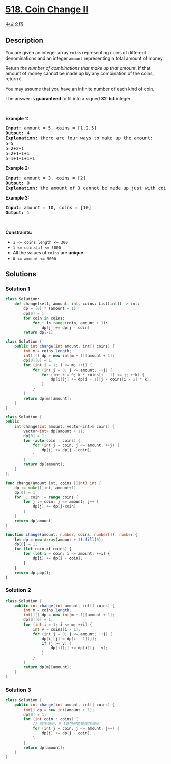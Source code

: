 # [518. Coin Change II](https://leetcode.com/problems/coin-change-ii)

[中文文档](/solution/0500-0599/0518.Coin%20Change%20II/README.md)

<!-- tags:Array,Dynamic Programming -->

## Description

<p>You are given an integer array <code>coins</code> representing coins of different denominations and an integer <code>amount</code> representing a total amount of money.</p>

<p>Return <em>the number of combinations that make up that amount</em>. If that amount of money cannot be made up by any combination of the coins, return <code>0</code>.</p>

<p>You may assume that you have an infinite number of each kind of coin.</p>

<p>The answer is <strong>guaranteed</strong> to fit into a signed <strong>32-bit</strong> integer.</p>

<p>&nbsp;</p>
<p><strong class="example">Example 1:</strong></p>

<pre>
<strong>Input:</strong> amount = 5, coins = [1,2,5]
<strong>Output:</strong> 4
<strong>Explanation:</strong> there are four ways to make up the amount:
5=5
5=2+2+1
5=2+1+1+1
5=1+1+1+1+1
</pre>

<p><strong class="example">Example 2:</strong></p>

<pre>
<strong>Input:</strong> amount = 3, coins = [2]
<strong>Output:</strong> 0
<strong>Explanation:</strong> the amount of 3 cannot be made up just with coins of 2.
</pre>

<p><strong class="example">Example 3:</strong></p>

<pre>
<strong>Input:</strong> amount = 10, coins = [10]
<strong>Output:</strong> 1
</pre>

<p>&nbsp;</p>
<p><strong>Constraints:</strong></p>

<ul>
	<li><code>1 &lt;= coins.length &lt;= 300</code></li>
	<li><code>1 &lt;= coins[i] &lt;= 5000</code></li>
	<li>All the values of <code>coins</code> are <strong>unique</strong>.</li>
	<li><code>0 &lt;= amount &lt;= 5000</code></li>
</ul>

## Solutions

### Solution 1

<!-- tabs:start -->

```python
class Solution:
    def change(self, amount: int, coins: List[int]) -> int:
        dp = [0] * (amount + 1)
        dp[0] = 1
        for coin in coins:
            for j in range(coin, amount + 1):
                dp[j] += dp[j - coin]
        return dp[-1]
```

```java
class Solution {
    public int change(int amount, int[] coins) {
        int m = coins.length;
        int[][] dp = new int[m + 1][amount + 1];
        dp[0][0] = 1;
        for (int i = 1; i <= m; ++i) {
            for (int j = 0; j <= amount; ++j) {
                for (int k = 0; k * coins[i - 1] <= j; ++k) {
                    dp[i][j] += dp[i - 1][j - coins[i - 1] * k];
                }
            }
        }
        return dp[m][amount];
    }
}
```

```cpp
class Solution {
public:
    int change(int amount, vector<int>& coins) {
        vector<int> dp(amount + 1);
        dp[0] = 1;
        for (auto coin : coins) {
            for (int j = coin; j <= amount; ++j) {
                dp[j] += dp[j - coin];
            }
        }
        return dp[amount];
    }
};
```

```go
func change(amount int, coins []int) int {
	dp := make([]int, amount+1)
	dp[0] = 1
	for _, coin := range coins {
		for j := coin; j <= amount; j++ {
			dp[j] += dp[j-coin]
		}
	}
	return dp[amount]
}
```

```ts
function change(amount: number, coins: number[]): number {
    let dp = new Array(amount + 1).fill(0);
    dp[0] = 1;
    for (let coin of coins) {
        for (let i = coin; i <= amount; ++i) {
            dp[i] += dp[i - coin];
        }
    }
    return dp.pop();
}
```

<!-- tabs:end -->

### Solution 2

<!-- tabs:start -->

```java
class Solution {
    public int change(int amount, int[] coins) {
        int m = coins.length;
        int[][] dp = new int[m + 1][amount + 1];
        dp[0][0] = 1;
        for (int i = 1; i <= m; ++i) {
            int v = coins[i - 1];
            for (int j = 0; j <= amount; ++j) {
                dp[i][j] = dp[i - 1][j];
                if (j >= v) {
                    dp[i][j] += dp[i][j - v];
                }
            }
        }
        return dp[m][amount];
    }
}
```

<!-- tabs:end -->

### Solution 3

<!-- tabs:start -->

```java
class Solution {
    public int change(int amount, int[] coins) {
        int[] dp = new int[amount + 1];
        dp[0] = 1;
        for (int coin : coins) {
            // 顺序遍历，0-1背包问题是倒序遍历
            for (int j = coin; j <= amount; j++) {
                dp[j] += dp[j - coin];
            }
        }
        return dp[amount];
    }
}
```

<!-- tabs:end -->

<!-- end -->
